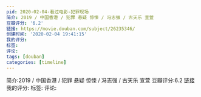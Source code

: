 ```yaml
---
pid: 2020-02-04-看过电影-犯罪现场
简介: 2019 / 中国香港 / 犯罪 悬疑 惊悚 / 冯志强 / 古天乐 宣萱
豆瓣评分: '6.2'
链接: https://movie.douban.com/subject/26235346/
创建时间: '2020-02-04 19:41:15'
我的评分:
标签:
评论:
tags: [douban]
categories: [timeline]
---
```

简介:2019 / 中国香港 / 犯罪 悬疑 惊悚 / 冯志强 / 古天乐 宣萱
豆瓣评分:6.2
[链接](https://movie.douban.com/subject/26235346/)
我的评分:
标签:
评论:
